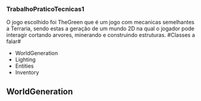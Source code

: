 ### TrabalhoPraticoTecnicas1 ###
O jogo escolhido foi TheGreen que é um jogo com mecanicas semelhantes a Terraria, sendo estas a geração de um mundo 2D na qual o jogador pode interagir cortando arvores, minerando e construindo estruturas.
#Classes a falar#
- WorldGeneration
- Lighting
- Entities
- Inventory

## WorldGeneration ##

